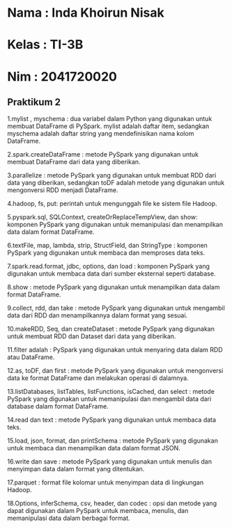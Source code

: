 # Nama : Inda Khoirun Nisak
# Kelas : TI-3B
# Nim : 2041720020

## Praktikum 2

1.mylist , myschema : dua variabel dalam Python yang digunakan untuk membuat DataFrame di PySpark. mylist adalah daftar item, sedangkan myschema adalah daftar string yang mendefinisikan nama kolom DataFrame.


2.spark.createDataFrame : metode PySpark yang digunakan untuk membuat DataFrame dari data yang diberikan.

3.parallelize : metode PySpark yang digunakan untuk membuat RDD dari data yang diberikan, sedangkan toDF adalah metode yang digunakan untuk mengonversi RDD menjadi DataFrame.

4.hadoop, fs, put: perintah untuk mengunggah file ke sistem file Hadoop.

5.pyspark.sql, SQLContext, createOrReplaceTempView, dan show: komponen PySpark yang digunakan untuk memanipulasi dan menampilkan data dalam format DataFrame.

6.textFile, map, lambda, strip, StructField, dan StringType : komponen PySpark yang digunakan untuk membaca dan memproses data teks.

7.spark.read.format, jdbc, options, dan load : komponen PySpark yang digunakan untuk membaca data dari sumber eksternal seperti database.

8.show : metode PySpark yang digunakan untuk menampilkan data dalam format DataFrame.

9.collect, rdd, dan take : metode PySpark yang digunakan untuk mengambil data dari RDD dan menampilkannya dalam format yang sesuai.

10.makeRDD, Seq, dan createDataset : metode PySpark yang digunakan untuk membuat RDD dan Dataset dari data yang diberikan.

11.filter adalah : PySpark yang digunakan untuk menyaring data dalam RDD atau DataFrame.

12.as, toDF, dan first : metode PySpark yang digunakan untuk mengonversi data ke format DataFrame dan melakukan operasi di dalamnya.

13.listDatabases, listTables, listFunctions, isCached, dan select : metode PySpark yang digunakan untuk memanipulasi dan mengambil data dari database dalam format DataFrame.

14.read dan text : metode PySpark yang digunakan untuk membaca data teks.

15.load, json, format, dan printSchema : metode PySpark yang digunakan untuk membaca dan menampilkan data dalam format JSON.

16.write dan save : metode PySpark yang digunakan untuk menulis dan menyimpan data dalam format yang ditentukan.

17.parquet : format file kolomar untuk menyimpan data di lingkungan Hadoop.

18.Options, inferSchema, csv, header, dan codec : opsi dan metode yang dapat digunakan dalam PySpark untuk membaca, menulis, dan memanipulasi data dalam berbagai format.
